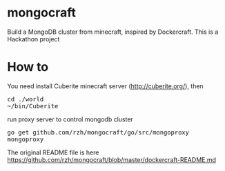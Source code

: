 # mongocraft

Build a MongoDB cluster from minecraft, inspired by Dockercraft. This is a Hackathon project

# How to 

You need install Cuberite minecraft server (http://cuberite.org/), then

<pre>
cd ./world
~/bin/Cuberite
</pre>

run proxy server to control mongodb cluster

<pre>
go get github.com/rzh/mongocraft/go/src/mongoproxy
mongoproxy
</pre>

The original README file is here https://github.com/rzh/mongocraft/blob/master/dockercraft-README.md


